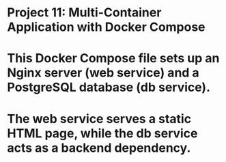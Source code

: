 # Project 11: Multi-Container Application with Docker Compose
# This Docker Compose file sets up an Nginx server (web service) and a PostgreSQL database (db service).
# The web service serves a static HTML page, while the db service acts as a backend dependency.